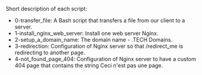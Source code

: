 Short description of each script:
+ 0-transfer_file: A Bash script that transfers a file from our client to a server.
+ 1-install_nginx_web_server: Install one web server Nginx.
+ 2-setup_a_domain_name: The domain name - .TECH Domains.
+ 3-redirection: Configuration of Nginx server so that /redirect_me is redirecting to another page.
+ 4-not_found_page_404: Configuration of Nginx server to have a custom 404 page that contains the string Ceci n'est pas une page.
